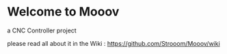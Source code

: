# Welcome to Mooov
a CNC Controller project

please read all about it in the Wiki : https://github.com/Strooom/Mooov/wiki

